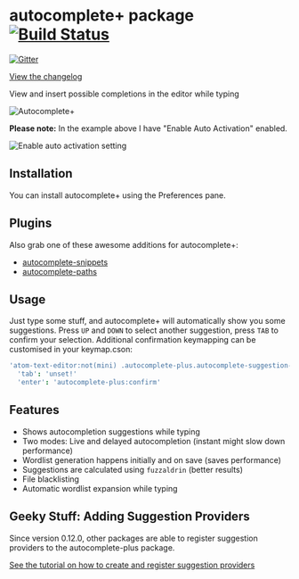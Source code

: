 # autocomplete+ package [![Build Status](https://travis-ci.org/atom-community/autocomplete-plus.svg?branch=master)](https://travis-ci.org/atom-community/autocomplete-plus)

[![Gitter](https://badges.gitter.im/Join%20Chat.svg)](https://gitter.im/atom-community/autocomplete-plus?utm_source=badge&utm_medium=badge&utm_campaign=pr-badge&utm_content=badge)

[View the changelog](https://github.com/atom-community/autocomplete-plus/releases)

View and insert possible completions in the editor while typing

![Autocomplete+](http://s14.directupload.net/images/140304/y7r7g5df.gif)

**Please note:** In the example above I have "Enable Auto Activation" enabled.

![Enable auto activation setting](https://cloud.githubusercontent.com/assets/119684/3029677/fab41bb0-e037-11e3-85bf-a696996f2478.png)

## Installation

You can install autocomplete+ using the Preferences pane.

## Plugins

Also grab one of these awesome additions for autocomplete+:

* [autocomplete-snippets](https://atom.io/packages/autocomplete-snippets)
* [autocomplete-paths](https://atom.io/packages/autocomplete-paths)

## Usage

Just type some stuff, and autocomplete+ will automatically show you some suggestions.
Press `UP` and `DOWN` to select another suggestion, press `TAB` to confirm your selection.
Additional confirmation keymapping can be customised in your keymap.cson:

```coffeescript
'atom-text-editor:not(mini) .autocomplete-plus.autocomplete-suggestion-list':
  'tab': 'unset!'
  'enter': 'autocomplete-plus:confirm'
```

## Features

* Shows autocompletion suggestions while typing
* Two modes: Live and delayed autocompletion (instant might slow down performance)
* Wordlist generation happens initially and on save (saves performance)
* Suggestions are calculated using `fuzzaldrin` (better results)
* File blacklisting
* Automatic wordlist expansion while typing

## Geeky Stuff: Adding Suggestion Providers

Since version 0.12.0, other packages are able to register suggestion providers to the autocomplete-plus package.

[See the tutorial on how to create and register suggestion providers](https://github.com/atom-community/autocomplete-plus/wiki/Tutorial:-Registering-and-creating-a-suggestion-provider)
